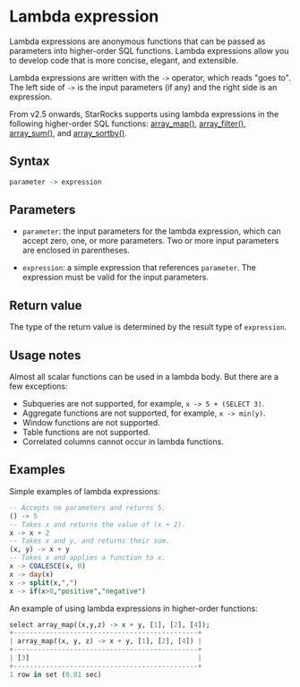 # Lambda expression

Lambda expressions are anonymous functions that can be passed as parameters into higher-order SQL functions. Lambda expressions allow you to develop code that is more concise, elegant, and extensible.

Lambda expressions are written with the `->` operator, which reads "goes to". The left side of `->` is the input parameters (if any) and the right side is an expression.

From v2.5 onwards, StarRocks supports using lambda expressions in the following higher-order SQL functions: [array_map()](./array-functions/array_map.md), [array_filter()](./array-functions/array_filter.md), [array_sum()](./array-functions/array_sum.md), and [array_sortby()](./array-functions/array_sortby.md).

## Syntax

```Haskell
parameter -> expression
```

## Parameters

- `parameter`: the input parameters for the lambda expression, which can accept zero, one, or more parameters. Two or more input parameters are enclosed in parentheses.

- `expression`: a simple expression that references `parameter`. The expression must be valid for the input parameters.

## Return value

The type of the return value is determined by the result type of `expression`.

## Usage notes

Almost all scalar functions can be used in a lambda body. But there are a few exceptions:

- Subqueries are not supported, for example, `x -> 5 + (SELECT 3)`.
- Aggregate functions are not supported, for example, `x -> min(y)`.
- Window functions are not supported.
- Table functions are not supported.
- Correlated columns cannot occur in lambda functions.

## Examples

Simple examples of lambda expressions:

```SQL
-- Accepts no parameters and returns 5.
() -> 5    
-- Takes x and returns the value of (x + 2).
x -> x + 2 
-- Takes x and y, and returns their sum.
(x, y) -> x + y 
-- Takes x and applies a function to x.
x -> COALESCE(x, 0)
x -> day(x)
x -> split(x,",")
x -> if(x>0,"positive","negative")
```

An example of using lambda expressions in higher-order functions:

```Haskell
select array_map((x,y,z) -> x + y, [1], [2], [4]);
+----------------------------------------------+
| array_map((x, y, z) -> x + y, [1], [2], [4]) |
+----------------------------------------------+
| [3]                                          |
+----------------------------------------------+
1 row in set (0.01 sec)
```

